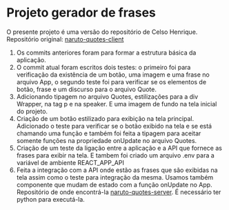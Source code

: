 # Projeto gerador de frases
O presente projeto é uma versão do repositório de Celso Henrique. Repositório original: <a href="https://github.com/celso-henrique/naruto-quotes-client">naruto-quotes-client</a>

1. Os commits anteriores foram para formar a estrutura básica da aplicação.
2. O commit atual foram escritos dois testes: o primeiro foi para verificação da existência de um botão, uma imagem e uma frase no arquivo App, o segundo teste foi para verificar se os elementos de botão, frase e um discurso para o arquivo Quote.
3. Adicionando tipagem no arquivo Quotes, estilizações para a div Wrapper, na tag p e na speaker. E uma imagem de fundo na tela inicial do projeto.
4. Criação de um botão estilizado para exibição na tela principal. Adicionado o teste para verificar se o botão exibido na tela e se está chamando uma função e também foi feita a tipagem para aceitar somente funções na propriedade onUpdate no arquivo Quotes.
5. Criação de um teste da ligação entre a aplicação e a API que fornece as frases para exibir na tela. E tambem foi criado um arquivo .env para a variável de ambiente REACT_APP_API
6. Feita a integração com a API onde estão as frases que são exibidas na tela assim como o teste para integração da mesma. Usamos também componente que mudam de estado com a função onUpdate no App. Repositório de onde encontrá-la <a href="https://github.com/celso-henrique/naruto-quotes-server">naruto-quotes-server</a>. É necessário ter python para executá-la.